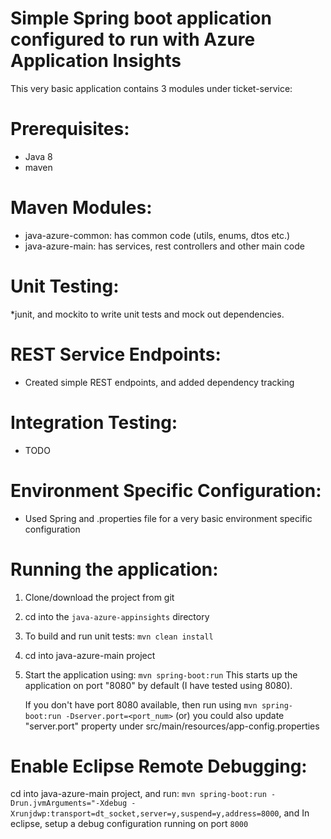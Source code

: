 # Simple Spring boot application configured to run with Azure Application Insights

This very basic application contains 3 modules under ticket-service:

# Prerequisites:
* Java 8
* maven

# Maven Modules:
* java-azure-common: has common code (utils, enums, dtos etc.)
* java-azure-main: has services, rest controllers and other main code

# Unit Testing:
*junit, and mockito to write unit tests and mock out dependencies.

# REST Service Endpoints:
* Created simple REST endpoints, and added dependency tracking

# Integration Testing:
* TODO

# Environment Specific Configuration:
* Used Spring and .properties file for a very basic environment specific configuration

# Running the application:

1. Clone/download the project from git
2. cd into the ```java-azure-appinsights``` directory
3. To build and run unit tests: ```mvn clean install```
4. cd into java-azure-main project
5. Start the application using: ```mvn spring-boot:run```
   This starts up the application on port "8080" by default (I have tested using 8080).

   If you don't have port 8080 available, then run using 
   ```mvn spring-boot:run -Dserver.port=<port_num>```
   (or)
   you could also update "server.port" property under src/main/resources/app-config.properties

# Enable Eclipse Remote Debugging:
 cd into java-azure-main project, and run: ```mvn spring-boot:run -Drun.jvmArguments="-Xdebug -Xrunjdwp:transport=dt_socket,server=y,suspend=y,address=8000```, and In eclipse, setup a debug configuration running on port ```8000```

